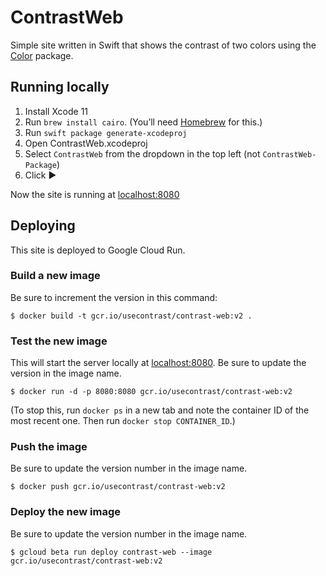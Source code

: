 # ContrastWeb

Simple site written in Swift that shows the contrast of two colors using the [Color](https://github.com/soffes/Color) package.

## Running locally

1. Install Xcode 11
2. Run `brew install cairo`. (You’ll need [Homebrew](https://brew.sh) for this.)
3. Run `swift package generate-xcodeproj`
4. Open ContrastWeb.xcodeproj
5. Select `ContrastWeb` from the dropdown in the top left (not `ContrastWeb-Package`)
6. Click ▶️

Now the site is running at [localhost:8080](http://localhost:8080)

## Deploying

This site is deployed to Google Cloud Run.

### Build a new image

Be sure to increment the version in this command:

``` shell
$ docker build -t gcr.io/usecontrast/contrast-web:v2 .
```

### Test the new image

This will start the server locally at [localhost:8080](http://localhost:8080). Be sure to update the version in the image name.

``` shell
$ docker run -d -p 8080:8080 gcr.io/usecontrast/contrast-web:v2
```

(To stop this, run `docker ps` in a new tab and note the container ID of the most recent one. Then run `docker stop CONTAINER_ID`.)

### Push the image

Be sure to update the version number in the image name.

``` shell
$ docker push gcr.io/usecontrast/contrast-web:v2
```

### Deploy the new image

Be sure to update the version number in the image name.

``` shell
$ gcloud beta run deploy contrast-web --image gcr.io/usecontrast/contrast-web:v2
```
